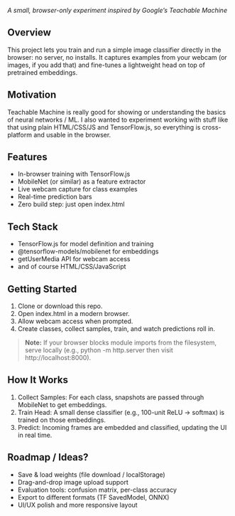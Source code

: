 *A small, browser-only experiment inspired by Google’s Teachable Machine*

## Overview

This project lets you train and run a simple image classifier directly in the browser: no server, no installs. It captures examples from your webcam (or images, if you add that) and fine-tunes a lightweight head on top of pretrained embeddings.

## Motivation

Teachable Machine is really good for showing or understanding the basics of neural networks / ML. I also wanted to experiment working with stuff like that using plain HTML/CSS/JS and TensorFlow.js, so everything is cross-platform and usable in the browser.

## Features
- In-browser training with TensorFlow.js
- MobileNet (or similar) as a feature extractor
- Live webcam capture for class examples
- Real-time prediction bars
- Zero build step: just open index.html

## Tech Stack
- TensorFlow.js for model definition and training
- @tensorflow-models/mobilenet for embeddings
- getUserMedia API for webcam access
- and of course HTML/CSS/JavaScript

## Getting Started
1.	Clone or download this repo.
2.	Open index.html in a modern browser.
3.	Allow webcam access when prompted.
4.	Create classes, collect samples, train, and watch predictions roll in.

> **Note:** If your browser blocks module imports from the filesystem, serve locally (e.g., python -m http.server then visit http://localhost:8000).

## How It Works
1.	Collect Samples: For each class, snapshots are passed through MobileNet to get embeddings.
2.	Train Head: A small dense classifier (e.g., 100-unit ReLU → softmax) is trained on those embeddings.
3.	Predict: Incoming frames are embedded and classified, updating the UI in real time.

## Roadmap / Ideas?
- Save & load weights (file download / localStorage)
- Drag-and-drop image upload support
- Evaluation tools: confusion matrix, per-class accuracy
- Export to different formats (TF SavedModel, ONNX)
- UI/UX polish and more responsive layout
